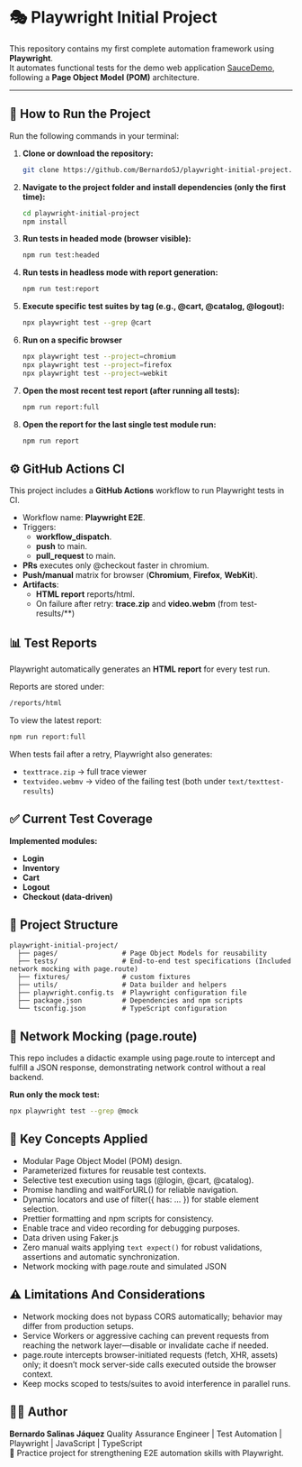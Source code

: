 # 🎭 Playwright Initial Project

This repository contains my first complete automation framework using **Playwright**.  
It automates functional tests for the demo web application [SauceDemo](https://www.saucedemo.com/), following a **Page Object Model (POM)** architecture.

---

## 🚀 How to Run the Project

Run the following commands in your terminal:

1. **Clone or download the repository:**
   ```bash
   git clone https://github.com/BernardoSJ/playwright-initial-project.git
   ```
2. **Navigate to the project folder and install dependencies (only the first time):**
   ```bash
   cd playwright-initial-project
   npm install
   ```
3. **Run tests in headed mode (browser visible):**
   ```bash
   npm run test:headed
   ```
4. **Run tests in headless mode with report generation:**
   ```bash
   npm run test:report
   ```
5. **Execute specific test suites by tag (e.g., @cart, @catalog, @logout):**
   ```bash
   npx playwright test --grep @cart
   ```
6. **Run on a specific browser**
   ```bash
   npx playwright test --project=chromium
   npx playwright test --project=firefox
   npx playwright test --project=webkit
   ```
7. **Open the most recent test report (after running all tests):**
   ```bash
   npm run report:full
   ```
8. **Open the report for the last single test module run:**
   ```bash
   npm run report
   ```

## ⚙️ GitHub Actions CI

This project includes a **GitHub Actions** workflow to run Playwright tests in CI.
* Workflow name: **Playwright E2E**.
* Triggers: 
   * **workflow_dispatch**.
   * **push** to main.
   * **pull_request** to main.
* **PRs** executes only @checkout faster in chromium.
* **Push/manual** matrix for browser (**Chromium**, **Firefox**, **WebKit**).
* **Artifacts**:
   * **HTML report** reports/html.
   * On failure after retry: **trace.zip** and **video.webm** (from test-results/**)


## 📊 Test Reports

Playwright automatically generates an **HTML report** for every test run.
   
Reports are stored under:
   ```bash
   /reports/html
   ```

To view the latest report:
   ```bash
   npm run report:full

   ```
When tests fail after a retry, Playwright also generates:
* ```texttrace.zip``` → full trace viewer
* ```textvideo.webmv``` → video of the failing test
(both under ```text/texttest-results```)


## ✅ Current Test Coverage

**Implemented modules:**
* **Login**
* **Inventory**
* **Cart**
* **Logout**
* **Checkout (data-driven)**

## 🧩 Project Structure

```text
playwright-initial-project/
  ├── pages/                # Page Object Models for reusability
  ├── tests/                # End-to-end test specifications (Included network mocking with page.route)
  ├── fixtures/             # custom fixtures
  ├── utils/                # Data builder and helpers
  ├── playwright.config.ts  # Playwright configuration file
  ├── package.json          # Dependencies and npm scripts
  └── tsconfig.json         # TypeScript configuration
```

## 🧪 Network Mocking (page.route)
This repo includes a didactic example using page.route to intercept and fulfill a JSON response, demonstrating network control without a real backend.

**Run only the mock test:**
```bash
npx playwright test --grep @mock
```

## 🧠 Key Concepts Applied

* Modular Page Object Model (POM) design.
* Parameterized fixtures for reusable test contexts.
* Selective test execution using tags (@login, @cart, @catalog).
* Promise handling and waitForURL() for reliable navigation.
* Dynamic locators and use of filter({ has: ... }) for stable element selection.
* Prettier formatting and npm scripts for consistency.
* Enable trace and video recording for debugging purposes.
* Data driven using Faker.js
* Zero manual waits applying ```text expect()``` for robust validations, assertions and automatic synchronization.
* Network mocking with page.route and simulated JSON

## ⚠️ Limitations And Considerations

* Network mocking does not bypass CORS automatically; behavior may differ from production setups.
* Service Workers or aggressive caching can prevent requests from reaching the network layer—disable or invalidate cache if needed.
* page.route intercepts browser-initiated requests (fetch, XHR, assets) only; it doesn’t mock server-side calls executed outside the browser context.
* Keep mocks scoped to tests/suites to avoid interference in parallel runs.

## 🧑‍💻 Author

**Bernardo Salinas Jáquez**
Quality Assurance Engineer | Test Automation | Playwright | JavaScript | TypeScript<br>
📍 Practice project for strengthening E2E automation skills with Playwright.
